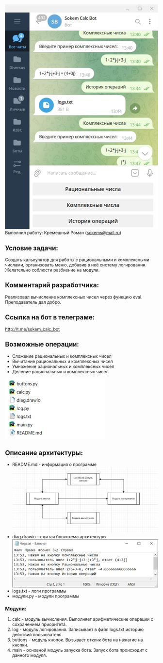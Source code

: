 ![Бот](pic0.jpg)<br>
Выполнил работу: Кремешный Роман (sokems@mail.ru)

## Условие задачи: 
Создать калькулятор для работы с рациональными и комплексными числами, организовать меню, добавив в неё систему логирования. Желательно соблюсти разбиение на модули.

## Комментарий разработчика: 
Реализовал вычисление комплексных чисел через функцию eval. Преподаватель дал добро.

## Ссылка на бот в телеграме:
http://t.me/sokem_calc_bot

## Возможные операции: 
+ Сложение рациональных и комплексных чисел
+ Вычитание рациональных и комплексных чисел
+ Умножение рациональных и комплексных чисел
+ Деление рациональных и комплексных чисел

![Архитектура](pic1.jpg)
## Описание архитектуры:
- README.md - информация о программе<br>
![Диаграмма](pic2.jpg)
- diag.drawio - сжатая блоксхема архитектуры<br>
![Логи](pic3.jpg)
- logs.txt - логи программы<br>
- модули.py - модули программы

### Модули:
1. calc - модуль вычисления. Выполняет арифметические операции с сохранением приоритета.
2. log - модуль логирования. Записывает в файл logs.txt историю действий пользователя.
3. buttons - модуль кнопок. Вызывает отклик бота на нажатие на кнопки.
4. main - основной модуль запуска бота. Запуск бота происходит с данного модуля.


